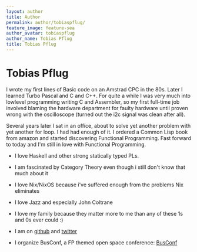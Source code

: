 ```yaml
---
layout: author
title: Author
permalink: author/tobiaspflug/
feature_image: feature-sea
author_avatar: tobiaspflug
author_name: Tobias Pflug
title: Tobias Pflug
---
```


# Tobias Pflug

I wrote my first lines of Basic code on an Amstrad CPC in the 80s. Later I learned Turbo Pascal and C and C++. For quite a while I was very much into lowlevel programming writing C and Assembler, so my first full-time job involved blaming the hardware department for faulty hardware until proven wrong with the oscilloscope (turned out the i2c signal was clean after all).

Several years later I sat in an office, about to solve yet another problem with yet another for loop. I had had enough of it. I ordered a Common Lisp book from amazon and started discovering Functional Programming. Fast forward to today and I'm still in love with Functional Programming. 

- I love Haskell and other strong statically typed PLs. 

- I am fascinated by Category Theory even though i still don't know that much about it

- I love Nix/NixOS because i've suffered enough from the problems Nix eliminates

- I love Jazz and especially John Coltrane

- I love my family because they matter more to me than any of these 1s and 0s ever could :)

- I am on [github](https://github.com/gilligan) and [twitter](https://twitter.com/tpflug)

- I organize BusConf, a FP themed open space conference: [BusConf](http://www.bus-conf.org)

